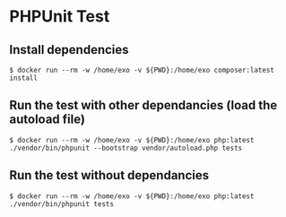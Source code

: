 # PHPUnit Test

## Install dependencies
```
$ docker run --rm -w /home/exo -v ${PWD}:/home/exo composer:latest install
```

## Run the test with other dependancies (load the autoload file)
```
$ docker run --rm -w /home/exo -v ${PWD}:/home/exo php:latest ./vendor/bin/phpunit --bootstrap vendor/autoload.php tests
```

## Run the test without dependancies
```
$ docker run --rm -w /home/exo -v ${PWD}:/home/exo php:latest ./vendor/bin/phpunit tests
```


